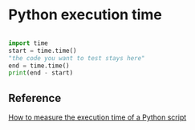 # Python execution time

```python

import time
start = time.time()
"the code you want to test stays here"
end = time.time()
print(end - start)

```

## Reference

[How to measure the execution time of a Python script](https://pythonhow.com/measure-execution-time-python-code/)